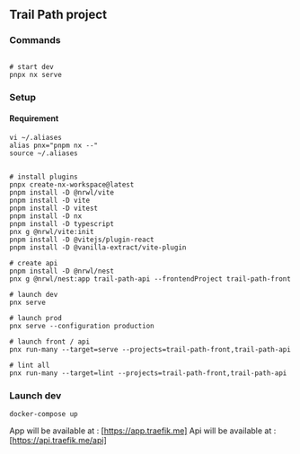 ## Trail Path project


### Commands 
```shell

# start dev
pnpx nx serve
```

### Setup

#### Requirement
```shell
vi ~/.aliases
alias pnx="pnpm nx --"
source ~/.aliases
```

```shell

# install plugins
pnpx create-nx-workspace@latest
pnpm install -D @nrwl/vite
pnpm install -D vite
pnpm install -D vitest
pnpm install -D nx
pnpm install -D typescript
pnx g @nrwl/vite:init
pnpm install -D @vitejs/plugin-react
pnpm install -D @vanilla-extract/vite-plugin

# create api
pnpm install -D @nrwl/nest
pnx g @nrwl/nest:app trail-path-api --frontendProject trail-path-front

# launch dev 
pnx serve

# launch prod
pnx serve --configuration production

# launch front / api
pnx run-many --target=serve --projects=trail-path-front,trail-path-api

# lint all
pnx run-many --target=lint --projects=trail-path-front,trail-path-api
```

### Launch dev
```shell
docker-compose up
```

App will be available at : [https://app.traefik.me]
Api will be available at : [https://api.traefik.me/api]
